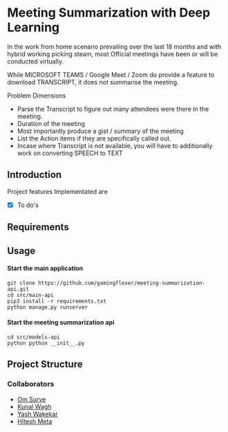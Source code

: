 # Meeting Summarization with Deep Learning

In the work from home scenario prevailing over the last 18 months and with hybrid working picking steam, most Official meetings have been or will be conducted virtually.

While MICROSOFT TEAMS / Google Meet / Zoom do provide a feature to download TRANSCRIPT, it does not summarise the meeting.

Problem Dimensions

- Parse the Transcript to figure out many attendees were there in the meeting.
- Duration of the meeting
- Most importantly produce a gist / summary of the meeting
- List the Action items if they are specifically called out.
- Incase where Transcript is not available, you will have to additionally work on converting SPEECH to TEXT

## Introduction

Project features Implementated are 

- [x] To do's

## Requirements

## Usage

#### Start the main application

```
git clone https://github.com/gamingflexer/meeting-summarization-api.git
cd src/main-api
pip3 install -r requirements.txt
python manage.py runserver
```

#### Start the meeting summarization api

```
cd src/models-api
python python __init__.py
```

## Project Structure

### Collaborators

- [Om Surve]()
- [Kunal Wagh]()
- [Yash Wakekar]()
- [HItesh Meta]()
